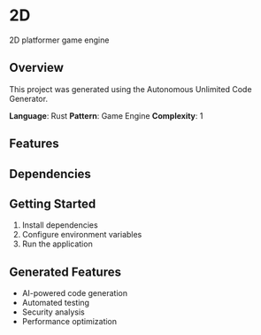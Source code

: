 # 2D

2D platformer game engine

## Overview
This project was generated using the Autonomous Unlimited Code Generator.

**Language**: Rust
**Pattern**: Game Engine
**Complexity**: 1

## Features

## Dependencies

## Getting Started
1. Install dependencies
2. Configure environment variables
3. Run the application

## Generated Features
- AI-powered code generation
- Automated testing
- Security analysis
- Performance optimization
